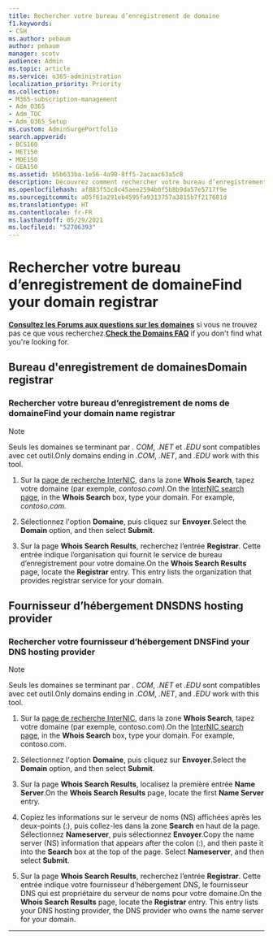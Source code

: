 ```yaml
---
title: Rechercher votre bureau d’enregistrement de domaine
f1.keywords:
- CSH
ms.author: pebaum
author: pebaum
manager: scotv
audience: Admin
ms.topic: article
ms.service: o365-administration
localization_priority: Priority
ms.collection:
- M365-subscription-management
- Adm_O365
- Adm_TOC
- Adm_O365_Setup
ms.custom: AdminSurgePortfolio
search.appverid:
- BCS160
- MET150
- MOE150
- GEA150
ms.assetid: b5b633ba-1e56-4a98-8ff5-2acaac63a5c8
description: Découvrez comment rechercher votre bureau d’enregistrement de domaines et votre fournisseur d’hébergement DNS à l’aide de la recherche InterNIC.
ms.openlocfilehash: af883f53c8c45aee2594b0f5b8b9da57e5717f9e
ms.sourcegitcommit: a05f61a291eb4595fa9313757a3815b7f217681d
ms.translationtype: HT
ms.contentlocale: fr-FR
ms.lasthandoff: 05/29/2021
ms.locfileid: "52706393"
---
```

# <a name="find-your-domain-registrar"></a><span data-ttu-id="a7f82-103">Rechercher votre bureau d’enregistrement de domaine</span><span class="sxs-lookup"><span data-stu-id="a7f82-103">Find your domain registrar</span></span>

 <span data-ttu-id="a7f82-104">**[Consultez les Forums aux questions sur les domaines](../setup/domains-faq.yml)** si vous ne trouvez pas ce que vous recherchez.</span><span class="sxs-lookup"><span data-stu-id="a7f82-104">**[Check the Domains FAQ](../setup/domains-faq.yml)** if you don't find what you're looking for.</span></span> 
  
## <a name="domain-registrar"></a><span data-ttu-id="a7f82-105">Bureau d'enregistrement de domaines</span><span class="sxs-lookup"><span data-stu-id="a7f82-105">Domain registrar</span></span>
  
### <a name="find-your-domain-name-registrar"></a><span data-ttu-id="a7f82-106">Rechercher votre bureau d’enregistrement de noms de domaine</span><span class="sxs-lookup"><span data-stu-id="a7f82-106">Find your domain name registrar</span></span>

>[!NOTE]
> <span data-ttu-id="a7f82-107">Seuls les domaines se terminant par *. COM*, *.NET* et *.EDU* sont compatibles avec cet outil.</span><span class="sxs-lookup"><span data-stu-id="a7f82-107">Only domains ending in *.COM*, *.NET*, and *.EDU* work with this tool.</span></span>
  
1. <span data-ttu-id="a7f82-p101">Sur la [page de recherche InterNIC](https://go.microsoft.com/fwlink/p/?LinkId=402770), dans la zone **Whois Search**, tapez votre domaine (par exemple,  *contoso.com).*</span><span class="sxs-lookup"><span data-stu-id="a7f82-p101">On the [InterNIC search page](https://go.microsoft.com/fwlink/p/?LinkId=402770), in the **Whois Search** box, type your domain. For example,  *contoso.com.*</span></span> 
    
2. <span data-ttu-id="a7f82-110">Sélectionnez l'option **Domaine**, puis cliquez sur **Envoyer**.</span><span class="sxs-lookup"><span data-stu-id="a7f82-110">Select the **Domain** option, and then select **Submit**.</span></span>
    
3. <span data-ttu-id="a7f82-p102">Sur la page **Whois Search Results**, recherchez l’entrée **Registrar**. Cette entrée indique l’organisation qui fournit le service de bureau d’enregistrement pour votre domaine.</span><span class="sxs-lookup"><span data-stu-id="a7f82-p102">On the **Whois Search Results** page, locate the **Registrar** entry. This entry lists the organization that provides registrar service for your domain.</span></span> 
    
## <a name="dns-hosting-provider"></a><span data-ttu-id="a7f82-113">Fournisseur d’hébergement DNS</span><span class="sxs-lookup"><span data-stu-id="a7f82-113">DNS hosting provider</span></span>
  
### <a name="find-your-dns-hosting-provider"></a><span data-ttu-id="a7f82-114">Rechercher votre fournisseur d’hébergement DNS</span><span class="sxs-lookup"><span data-stu-id="a7f82-114">Find your DNS hosting provider</span></span>

>[!NOTE]
> <span data-ttu-id="a7f82-115">Seuls les domaines se terminant par *. COM*, *.NET* et *.EDU* sont compatibles avec cet outil.</span><span class="sxs-lookup"><span data-stu-id="a7f82-115">Only domains ending in *.COM*, *.NET*, and *.EDU* work with this tool.</span></span>
  
1. <span data-ttu-id="a7f82-p103">Sur la [page de recherche InterNIC]( https://go.microsoft.com/fwlink/p/?LinkId=402770), dans la zone **Whois Search**, tapez votre domaine (par exemple, contoso.com).</span><span class="sxs-lookup"><span data-stu-id="a7f82-p103">On the [InterNIC search page]( https://go.microsoft.com/fwlink/p/?LinkId=402770), in the **Whois Search** box, type your domain. For example, contoso.com.</span></span> 
    
2. <span data-ttu-id="a7f82-118">Sélectionnez l'option **Domaine**, puis cliquez sur **Envoyer**.</span><span class="sxs-lookup"><span data-stu-id="a7f82-118">Select the **Domain** option, and then select **Submit**.</span></span>
    
3. <span data-ttu-id="a7f82-119">Sur la page **Whois Search Results**, localisez la première entrée **Name Server**.</span><span class="sxs-lookup"><span data-stu-id="a7f82-119">On the **Whois Search Results** page, locate the first **Name Server** entry.</span></span> 
    
4. <span data-ttu-id="a7f82-p104">Copiez les informations sur le serveur de noms (NS) affichées après les deux-points (:), puis collez-les dans la zone **Search** en haut de la page. Sélectionnez **Nameserver**, puis sélectionnez **Envoyer**.</span><span class="sxs-lookup"><span data-stu-id="a7f82-p104">Copy the name server (NS) information that appears after the colon (:), and then paste it into the **Search** box at the top of the page. Select **Nameserver**, and then select **Submit**.</span></span>
    
5. <span data-ttu-id="a7f82-p105">Sur la page **Whois Search Results**, recherchez l’entrée **Registrar**. Cette entrée indique votre fournisseur d’hébergement DNS, le fournisseur DNS qui est propriétaire du serveur de noms pour votre domaine.</span><span class="sxs-lookup"><span data-stu-id="a7f82-p105">On the **Whois Search Results** page, locate the **Registrar** entry. This entry lists your DNS hosting provider, the DNS provider who owns the name server for your domain.</span></span> 
    
---

